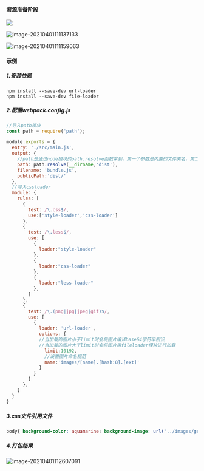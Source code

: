 #### **资源准备阶段**

![](C:\Users\ASUS\Desktop\web-note\Webpack\webpack-图片文件处理.assets\image-20210401110211775.png)

![image-20210401111137133](C:\Users\ASUS\Desktop\web-note\Webpack\webpack-图片文件处理.assets\image-20210401111137133.png)

![image-20210401111159063](C:\Users\ASUS\Desktop\web-note\Webpack\webpack-图片文件处理.assets\image-20210401111159063.png)



#### 示例

##### 1.安装依赖

```
npm install --save-dev url-loader
npm install --save-dev file-loader
```

##### 2.配置webpack.config.js

```js
//导入path模块
const path = require('path');

module.exports = {
  entry: './src/main.js',
  output: {
    //path是通过node模块的path.resolve函数拿到，第一个参数是内置的文件夹名，第二个是目标文件夹，两个字符串进行了拼接
    path: path.resolve(__dirname,'dist'),
    filename: 'bundle.js',
    publicPath:'dist/'
  },
  //导入cssloader
  module: {
    rules: [
      {
        test: /\.css$/,
        use:['style-loader','css-loader']
      },
      {
        test: /\.less$/,
        use: [
          {
            loader:"style-loader"
          },
          {
            loader:"css-loader"
          },
          {
            loader:"less-loader"
          },
        ]
      },
      {
        test: /\.(png|jpg|jpeg|gif)$/,
        use: [
          {
            loader: 'url-loader',
            options: {
            //当加载的图片小于limit时会将图片编译base64字符串相识
			//当加载的图片大于limit时会将图片用fileloader模块进行加载
              limit:10192,
              //设置图片命名规范
              name:'images/[name].[hash:8].[ext]'
            }
          }
        ]
      },
    ]
  }
}

```



##### 3.css文件引用文件

```css
body{ background-color: aquamarine; background-image: url("../images/gril09.jpg");

```

##### 4.打包结果

![image-20210401112607091](C:\Users\ASUS\Desktop\web-note\Webpack\webpack-图片文件处理.assets\image-20210401112607091.png)